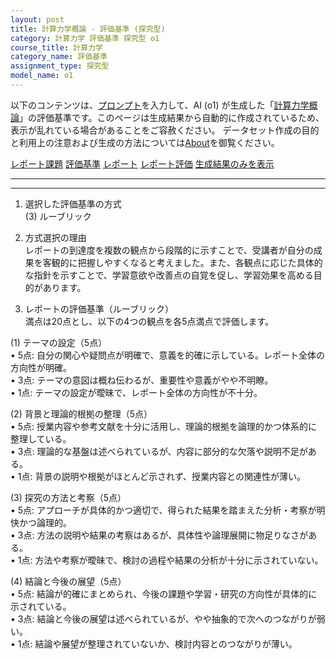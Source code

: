 ```yaml
---
layout: post
title: 計算力学概論 - 評価基準 (探究型)
category: 計算力学 評価基準 探究型 o1
course_title: 計算力学
category_name: 評価基準
assignment_type: 探究型
model_name: o1
---
```


以下のコンテンツは、[プロンプト](https://github.com/takedatoshiyuki/synthetic_assignments/tree/main/generated/計算力学/o1/prompt_評価基準-探究型.md)を入力して、AI (o1) が生成した「[計算力学概論](/contents/計算力学/)」の評価基準です。このページは生成結果から自動的に作成されているため、表示が乱れている場合があることをご容赦ください。
データセット作成の目的と利用上の注意および生成の方法については[About](/About)を御覧ください。

[レポート課題](../レポート課題-探究型)
[評価基準](../評価基準-探究型)
[レポート](../レポート-探究型)
[レポート評価](../レポート評価-探究型)
[生成結果のみを表示](https://github.com/takedatoshiyuki/synthetic_assignments/tree/main/generated/計算力学/o1/評価基準-探究型.md)
  

***
***
  
1. 選択した評価基準の方式  
(3) ルーブリック

2. 方式選択の理由  
レポートの到達度を複数の観点から段階的に示すことで、受講者が自分の成果を客観的に把握しやすくなると考えました。また、各観点に応じた具体的な指針を示すことで、学習意欲や改善点の自覚を促し、学習効果を高める目的があります。

3. レポートの評価基準（ルーブリック）  
満点は20点とし、以下の4つの観点を各5点満点で評価します。

(1) テーマの設定（5点）  
• 5点: 自分の関心や疑問点が明確で、意義を的確に示している。レポート全体の方向性が明確。  
• 3点: テーマの意図は概ね伝わるが、重要性や意義がやや不明瞭。  
• 1点: テーマの設定が曖昧で、レポート全体の方向性が不十分。  

(2) 背景と理論的根拠の整理（5点）  
• 5点: 授業内容や参考文献を十分に活用し、理論的根拠を論理的かつ体系的に整理している。  
• 3点: 理論的な基盤は述べられているが、内容に部分的な欠落や説明不足がある。  
• 1点: 背景の説明や根拠がほとんど示されず、授業内容との関連性が薄い。  

(3) 探究の方法と考察（5点）  
• 5点: アプローチが具体的かつ適切で、得られた結果を踏まえた分析・考察が明快かつ論理的。  
• 3点: 方法の説明や結果の考察はあるが、具体性や論理展開に物足りなさがある。  
• 1点: 方法や考察が曖昧で、検討の過程や結果の分析が十分に示されていない。  

(4) 結論と今後の展望（5点）  
• 5点: 結論が的確にまとめられ、今後の課題や学習・研究の方向性が具体的に示されている。  
• 3点: 結論と今後の展望は述べられているが、やや抽象的で次へのつながりが弱い。  
• 1点: 結論や展望が整理されていないか、検討内容とのつながりが薄い。
